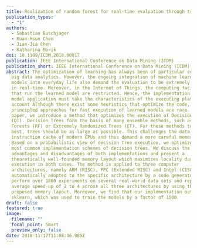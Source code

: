 ```yaml
---
title: Realization of random forest for real-time evaluation through tree framing
publication_types:
  - "1"
authors:
  - Sebastian Buschjager
  - Kuan-Hsun Chen
  - Jian-Jia Chen
  - Katharina Morik
doi: 10.1109/ICDM.2018.00017
publication: IEEE International Conference on Data Mining (ICDM)
publication_short: IEEE International Conference on Data Mining (ICDM)
abstract: The optimization of learning has always been of particular concern for
  big data analytics. However, the ongoing integration of machine learning
  models into everyday life also demand the evaluation to be extremely fast and
  in real-time. Moreover, in the Internet of Things, the computing facilities
  that run the learned model are restricted. Hence, the implementation of the
  model application must take the characteristics of the executing platform into
  account Although there exist some heuristics that optimize the code,
  principled approaches for fast execution of learned models are rare. In this
  paper, we introduce a method that optimizes the execution of Decision Trees
  (DT). Decision Trees form the basis of many ensemble methods, such as Random
  Forests (RF) or Extremely Randomized Trees (ET). For these methods to work
  best, trees should be as large as possible. This challenges the data and the
  instruction cache of modern CPUs and thus demand a more careful memory layout.
  Based on a probabilistic view of decision tree execution, we optimize the two
  most common implementation schemes of decision trees. We discuss the
  advantages and disadvantages of both implementations and present a
  theoretically well-founded memory layout which maximizes locality during
  execution in both cases. The method is applied to three computer
  architectures, namely ARM (RISC), PPC (Extended RISC) and Intel (CISC) and is
  automatically adopted to the specific architecture by a code generator. We
  perform over 1800 experiments on several real-world data sets and report an
  average speed-up of 2 to 4 across all three architectures by using the
  proposed memory layout. Moreover, we find that our implementation outperforms
  sklearn, which was used to train the models by a factor of 1500.
draft: false
featured: true
image:
  filename: ""
  focal_point: Smart
  preview_only: false
date: 2018-11-17T11:08:46.985Z
---
```

